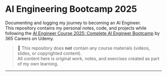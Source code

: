 # AI Engineering Bootcamp 2025

Documenting and logging my journey to becoming an AI Engineer.  
This repository contains my personal notes, code, and projects while following the [AI Engineer Course 2025: Complete AI Engineer Bootcamp](https://www.udemy.com/course/the-ai-engineer-course-complete-ai-engineer-bootcamp/?couponCode=KEEPLEARNINGGB) by 365 Careers on Udemy.

> 🚨 This repository does **not** contain any course materials (videos, slides, or copyrighted content).  
> All content here is original work, notes, and exercises created as part of my own learning.

---
